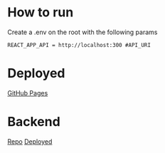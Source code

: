 # How to run

Create a .env on the root with the following params

```
REACT_APP_API = http://localhost:300 #API_URI
```
# Deployed

[GitHub Pages](https://isc-joserodriguez.github.io/todo-react)

# Backend

[Repo](https://github.com/isc-joserodriguez/api-todo)
[Deployed](https://todo-app-bs.herokuapp.com/v1)
